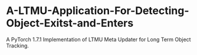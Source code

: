 # A-LTMU-Application-For-Detecting-Object-Exitst-and-Enters
A PyTorch 1.7.1 Implementation of LTMU Meta Updater for Long Term Object Tracking. 

